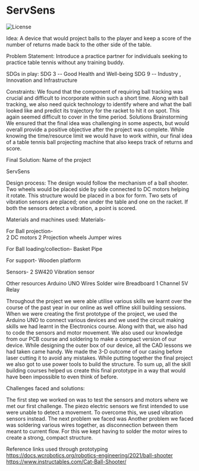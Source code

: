 # ServSens
![License](https://github.com/user-attachments/assets/e7621f6f-f043-4981-9b14-43aa2c0ea41e)

Idea:
A device that would project balls to the player and keep a score of the number of returns made back to the other side of the table.

Problem Statement:
Introduce a practice partner for individuals seeking to practice table tennis without any training buddy.

SDGs in play:
SDG 3 -- Good Health and Well-being
SDG 9 -- Industry , Innovation and Infrastructure

Constraints:
We found that the component of requiring ball tracking was crucial and difficult to incorporate within such a short time.
Along with ball tracking, we also need quick technology to identify where and what the ball looked like and predict its trajectory for the racket to hit it on spot. This again seemed difficult to cover in the time period. 
Solutions Brainstorming
We ensured that the final idea was challenging in some aspects,  but would overall provide a positive objective after the project was complete. While knowing the time/resource limit we would have to work within, our final idea of a table tennis ball projecting machine that also keeps track of returns and score. 

Final Solution:
Name of the project

ServSens


Design process:
The design would follow the mechanism of a ball shooter. Two wheels would be placed side by side connected to DC motors helping it rotate. This structure would be placed in a box for form. Two sets of vibration sensors are placed; one under the table and one on the racket. If both the sensors detect a vibration, a point is scored. 


Materials and machines used:
Materials- 

For Ball projection-  
2 DC motors
2 Projection wheels
Jumper wires

For Ball loading/collection-
Basket 
Pipe

For support-
Wooden platform 

Sensors-
2 SW420 Vibration sensor 

Other resources
Arduino UNO
Wires
Solder wire
Breadboard
1 Channel 5V Relay



Throughout the project we were able utilise various skills we learnt over the course of the past year in our online as well offline skill building sessions. When we were creating the first prototype of the project, we used the Arduino UNO to connect various devices and we used the circuit making skills we had learnt in the Electronics course. Along with that, we also had to code the sensors and motor movement. We also used our knowledge from our PCB course and soldering to make a compact version of our device. While designing the outer box of our device, all the CAD lessons we had taken came handy. We made the 3-D outcome of our casing before laser cutting it to avoid any mistakes. While putting together the final project we also got to use power tools to build the structure. To sum up, all the skill building courses helped us create this final prototype in a way that would have been impossible to even think of before.

Challenges faced and solutions:

The first step we worked on was to test the sensors and motors where we met our first challenge. The piezo electric sensors we first intended to use were unable to detect a movement. To overcome this, we used vibration sensors instead. 
The next problem we faced was 
Another problem we faced was soldering various wires together, as disconnection between them meant to current flow. For this we kept having to solder the motor wires to create a strong, compact structure. 

Reference links used through prototyping
https://docs.wcrobotics.org/robotics-engineering/2021/ball-shooter
https://www.instructables.com/Cat-Ball-Shooter/ 


